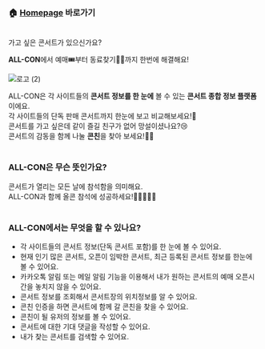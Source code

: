 ### 🏠 <a href="https://all-con.kr" target="_blank">Homepage</a> 바로가기
<br>
가고 싶은 콘서트가 있으신가요?<br>

**ALL-CON**에서 예매🎟부터 동료찾기🤼‍♀️까지 한번에 해결해요!

![로고 (2)](https://user-images.githubusercontent.com/85756211/147806723-de89c424-3cda-41a2-a629-a7c3fccf06ed.png)

ALL-CON은 각 사이트들의 **콘서트 정보를 한 눈에** 볼 수 있는 **콘서트 종합 정보 플랫폼**이에요.<br>
각 사이트들의 단독 판매 콘서트까지 한눈에 보고 비교해보세요!🤩<br>
콘서트를 가고 싶은데 같이 즐길 친구가 없어 망설이셨나요?😢<br>
콘서트의 감동을 함께 나눌 **콘친**을 찾아 보세요!🤼‍♂️<br>
<br>
### ALL-CON은 무슨 뜻인가요?
콘서트가 열리는 모든 날에 참석함을 의미해요.<br>
ALL-CON과 함께 올콘 참석에 성공하세요!🏃‍♀️🏃🏃‍♂️
<br>
<br>

### ALL-CON에서는 무엇을 할 수 있나요?
- 각 사이트들의 콘서트 정보(단독 콘서트 포함)를 한 눈에 볼 수 있어요.
- 현재 인기 많은 콘서트, 오픈이 임박한 콘서트, 최근 등록된 콘서트 정보를 한눈에 볼 수 있어요.
- 카카오톡 알림 또는 메일 알림 기능을 이용해서 내가 원하는 콘서트의 예매 오픈시간을 놓치지 않을 수 있어요.
- 콘서트 정보를 조회해서 콘서트장의 위치정보를 알 수 있어요.
- 콘친 인증을 하면 콘서트에 함께 갈 콘친을 찾을 수 있어요.
- 콘친이 될 유저의 정보를 볼 수 있어요.
- 콘서트에 대한 기대 댓글을 작성할 수 있어요.
- 내가 찾는 콘서트를 검색할 수 있어요.
<br>
<br>
